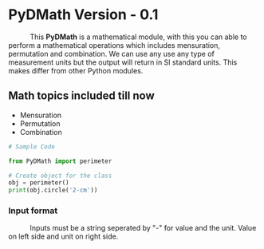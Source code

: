 # PyDMath Version - 0.1
&#160;&#160;&#160;&#160;&#160;&#160;&#160;&#160;&#160;&#160; This **PyDMath** is a mathematical module, with this you can able to perform a mathematical operations 
which includes mensuration, permutation and combination. We can use any use any type of measurement units but the output will return in SI standard units.
This makes differ from other Python modules.

## Math topics included till now
<ul>
  <li>Mensuration</li>
  <li>Permutation</li>
  <li>Combination</li>
</ul>

```python
# Sample Code

from PyDMath import perimeter

# Create object for the class
obj = perimeter()
print(obj.circle('2-cm'))
```

### Input format
&#160;&#160;&#160;&#160;&#160;&#160;&#160;&#160;&#160;&#160; Inputs must be a string seperated by "-" for value and the unit. Value on left side and unit on right side.
